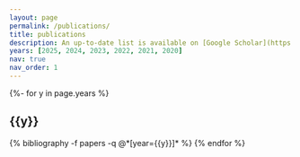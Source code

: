 ```yaml
---
layout: page
permalink: /publications/
title: publications
description: An up-to-date list is available on [Google Scholar](https://scholar.google.com/citations?user=zTN9AREAAAAJ&hl=en)
years: [2025, 2024, 2023, 2022, 2021, 2020]
nav: true
nav_order: 1
---
```

<!-- _pages/publications.md -->
<div class="publications">

{%- for y in page.years %}
  <h2 class="year">{{y}}</h2>
  {% bibliography -f papers -q @*[year={{y}}]* %}
{% endfor %}

</div>
